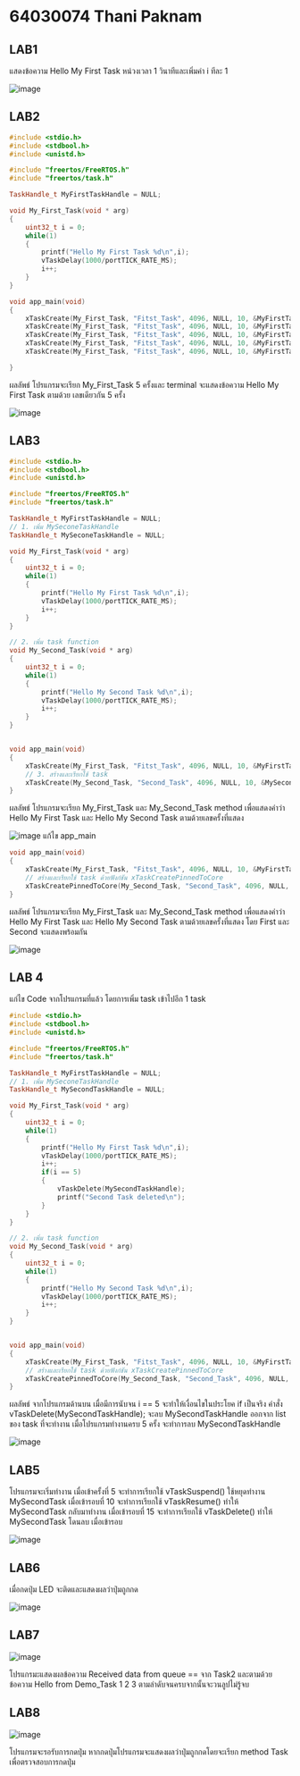 # 64030074 Thani Paknam

## LAB1

แสดงข้อความ Hello My First Task หน่วงเวลา 1 วินาทีและเพิ่มค่า i ทีละ 1

![image](https://github.com/tnpn2545/ESP32-FreeRTOS-Intro/assets/115066414/fa203d16-733a-4c49-8a83-510d44b30609)

## LAB2
```c++
#include <stdio.h>
#include <stdbool.h>
#include <unistd.h>

#include "freertos/FreeRTOS.h"
#include "freertos/task.h"

TaskHandle_t MyFirstTaskHandle = NULL;

void My_First_Task(void * arg)
{
	uint32_t i = 0;
	while(1)
	{
		printf("Hello My First Task %d\n",i);
		vTaskDelay(1000/portTICK_RATE_MS);
		i++;
	}
}

void app_main(void)
{
	xTaskCreate(My_First_Task, "Fitst_Task", 4096, NULL, 10, &MyFirstTaskHandle);
	xTaskCreate(My_First_Task, "Fitst_Task", 4096, NULL, 10, &MyFirstTaskHandle);
	xTaskCreate(My_First_Task, "Fitst_Task", 4096, NULL, 10, &MyFirstTaskHandle);
	xTaskCreate(My_First_Task, "Fitst_Task", 4096, NULL, 10, &MyFirstTaskHandle);
	xTaskCreate(My_First_Task, "Fitst_Task", 4096, NULL, 10, &MyFirstTaskHandle);

}
```
ผลลัพธ์
โปรแกรมจะเรียก My_First_Task 5 ครั้งและ terminal จะแสดงข้อความ Hello My First Task ตามด้วย เลขเดียวกัน 5 ครั้ง

![image](https://github.com/tnpn2545/ESP32-FreeRTOS-Intro/assets/115066414/0465bec5-224d-4fb8-8b5a-213adcfa59e0)
## LAB3
```c++
#include <stdio.h>
#include <stdbool.h>
#include <unistd.h>

#include "freertos/FreeRTOS.h"
#include "freertos/task.h"

TaskHandle_t MyFirstTaskHandle = NULL;
// 1. เพิ่ม MySeconeTaskHandle
TaskHandle_t MySeconeTaskHandle = NULL;

void My_First_Task(void * arg)
{
	uint32_t i = 0;
	while(1)
	{
		printf("Hello My First Task %d\n",i);
		vTaskDelay(1000/portTICK_RATE_MS);
		i++;
	}
}

// 2. เพิ่ม task function
void My_Second_Task(void * arg)
{
	uint32_t i = 0;
	while(1)
	{
		printf("Hello My Second Task %d\n",i);
		vTaskDelay(1000/portTICK_RATE_MS);
		i++;
	}
}


void app_main(void)
{
	xTaskCreate(My_First_Task, "Fitst_Task", 4096, NULL, 10, &MyFirstTaskHandle);
	// 3. สร้างและเรียกใช้ task
	xTaskCreate(My_Second_Task, "Second_Task", 4096, NULL, 10, &MySeconeTaskHandle);
}
```
ผลลัพธ์
โปรแกรมจะเรียก My_First_Task และ My_Second_Task method เพื่อแสดงคำว่า Hello My First Task และ Hello My Second Task ตามด้วยเลขครั้งที่แสดง

![image](https://github.com/tnpn2545/ESP32-FreeRTOS-Intro/assets/115066414/a96a2be2-2b27-4b08-8f91-c873c4bf42b6)
แก้ไข app_main
```c++
void app_main(void)
{
	xTaskCreate(My_First_Task, "Fitst_Task", 4096, NULL, 10, &MyFirstTaskHandle);
	// สร้างและเรียกใช้ task ด้วยฟังก์ชัน xTaskCreatePinnedToCore
	xTaskCreatePinnedToCore(My_Second_Task, "Second_Task", 4096, NULL, 10, &MySeconeTaskHandle, 1);
}
```
ผลลัพธ์
โปรแกรมจะเรียก My_First_Task และ My_Second_Task method เพื่อแสดงคำว่า Hello My First Task และ Hello My Second Task ตามด้วยเลขครั้งที่แสดง โดย First และ Second จะแสดงพร้อมกัน

![image](https://github.com/tnpn2545/ESP32-FreeRTOS-Intro/assets/115066414/b3e40f86-df03-4d7d-accf-3d3979dfbb56)
## LAB 4
แก่ไข Code จากโปรแกรมที่แล้ว โดยการเพิ่ม task เข้าไปอีก 1 task
```c++
#include <stdio.h>
#include <stdbool.h>
#include <unistd.h>

#include "freertos/FreeRTOS.h"
#include "freertos/task.h"

TaskHandle_t MyFirstTaskHandle = NULL;
// 1. เพิ่ม MySeconeTaskHandle
TaskHandle_t MySecondTaskHandle = NULL;

void My_First_Task(void * arg)
{
	uint32_t i = 0;
	while(1)
	{
		printf("Hello My First Task %d\n",i);
		vTaskDelay(1000/portTICK_RATE_MS);
		i++;
		if(i == 5)
		{
			vTaskDelete(MySecondTaskHandle);
			printf("Second Task deleted\n");
		}
	}
}

// 2. เพิ่ม task function
void My_Second_Task(void * arg)
{
	uint32_t i = 0;
	while(1)
	{
		printf("Hello My Second Task %d\n",i);
		vTaskDelay(1000/portTICK_RATE_MS);
		i++;
	}
}


void app_main(void)
{
	xTaskCreate(My_First_Task, "Fitst_Task", 4096, NULL, 10, &MyFirstTaskHandle);
	// สร้างและเรียกใช้ task ด้วยฟังก์ชัน xTaskCreatePinnedToCore
	xTaskCreatePinnedToCore(My_Second_Task, "Second_Task", 4096, NULL, 10, &MySecondTaskHandle, 1);
}
```
ผลลัพธ์
จากโปรแกรมด้านบน เมื่อมีการนับจน i == 5 จะทำให้เงื่อนไขในประโยค if เป็นจริง
คำสั่ง vTaskDelete(MySecondTaskHandle); จะลบ MySecondTaskHandle ออกจาก list ของ task ที่จะทำงาน เมื่อโปรแกรมทำงานครบ 5 ครั้ง จะทำการลบ MySecondTaskHandle

![image](https://github.com/tnpn2545/ESP32-FreeRTOS-Intro/assets/115066414/7f639e3e-586e-47d6-b5ec-5b14fd914657)
## LAB5
โปรแกรมจะเริ่มทำงาน เมื่อเข้าครั้งที่ 5 จะทำการเรียกใช้ vTaskSuspend() ใช้หยุดทำงาน MySecondTask เมื่อเข้ารอบที่ 10 จะทำการเรียกใช้ vTaskResume() ทำให้ MySecondTask กลับมาทำงาน เมื่อเข้ารอบที่ 15 จะทำการเรียกใช้ vTaskDelete() ทำให้ MySecondTask โดนลบ เมื่อเข้ารอบ

![image](https://github.com/tnpn2545/ESP32-FreeRTOS-Intro/assets/115066414/fe87d5e3-243e-4486-ae72-34789266779f)
## LAB6
เมื่อกดปุ่ม LED จะติดและแสดงผลว่าปุ่มถูกกด

![image](https://github.com/tnpn2545/ESP32-FreeRTOS-Intro/assets/115066414/cf24c102-adfc-4826-a21d-9d8016c52553)
## LAB7
![image](https://github.com/tnpn2545/ESP32-FreeRTOS-Intro/assets/115066414/9ea44e24-8bc7-4753-8231-f90792b9e1ca)

โปรแกรมะแสดงผลข้อความ Received data from queue == จาก Task2 และตามด้วยข้อความ Hello from Demo_Task 1 2 3 ตามลำดับจนครบจากนั้นจะวนลูปไม่รู้จบ
## LAB8
![image](https://github.com/tnpn2545/ESP32-FreeRTOS-Intro/assets/115066414/a9a931b7-d39b-4bfe-9814-47701321c3a2)

โปรแกรมจะรอรับการกดปุ่ม หากกดปุ่มโปรแกรมจะแสดงผลว่าปุ่มถูกกดโดยจะเรียก method Task เพื่อตรวจสอบการกดปุ่ม
